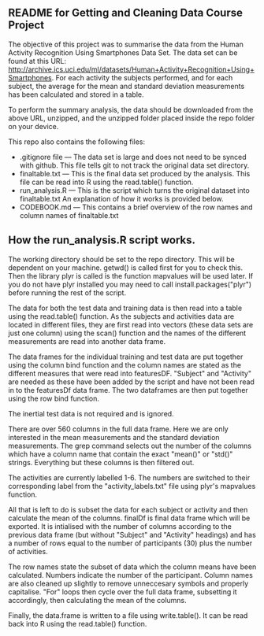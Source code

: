 README for Getting and Cleaning Data Course Project
---------------------------------------------------

The objective of this project was to summarise the data from the Human Activity Recognition Using Smartphones Data Set. The data set can be found at this URL: http://archive.ics.uci.edu/ml/datasets/Human+Activity+Recognition+Using+Smartphones. For each activity the subjects performed, and for each subject, the average for the mean and standard deviation measurements has been calculated and stored in a table.

To perform the summary analysis, the data should be downloaded from the above URL, unzipped, and the unzipped folder placed inside the repo folder on your device.

This repo also contains the following files:
* .gitignore file &mdash; The data set is large and does not need to be synced with github. This file tells git to not track the original data set directory.
* finaltable.txt &mdash; This is the final data set produced by the analysis. This file can be read into R using the read.table() function.
* run_analysis.R &mdash; This is the script which turns the original dataset into finaltable.txt An explanation of how it works is provided below.
* CODEBOOK.md &mdash; This contains a brief overview of the row names and column names of finaltable.txt

## How the run_analysis.R script works.

The working directory should be set to the repo directory. This will be dependent on your machine. getwd() is called first for you to check this. Then the library plyr is called is the function mapvalues will be used later. If you do not have plyr installed you may need to call install.packages("plyr") before running the rest of the script.

The data for both the test data and training data is then read into a table using the read.table() function. As the subjects and activities data are located in different files, they are first read into vectors (these data sets are just one column) using the scan() function and the names of the different measurements are read into another data frame.

The data frames for the individual training and test data are put together using the column bind function and the column names are stated as the different measures that were read into featuresDF. "Subject" and "Activity" are needed as these have been added by the script and have not been read in to the featuresDf data frame. The two dataframes are then put together using the row bind function.

The inertial test data is not required and is ignored.

There are over 560 columns in the full data frame. Here we are only interested in the mean measurements and the standard deviation measurements. The grep command selects out the number of the columns which have a column name that contain the exact "mean()" or "std()" strings. Everything but these columns is then filtered out.

The activities are currently labelled 1-6. The numbers are switched to their corresponding label from the "activity_labels.txt" file using plyr's mapvalues function.

All that is left to do is subset the data for each subject or activity and then calculate the mean of the columns. finalDf is final data frame which will be exported. It is intialised with the number of columns according to the previous data frame (but without "Subject" and "Activity" headings) and has a number of rows equal to the number of participants (30) plus the number of activities.

The row names state the subset of data which the column means have been calculated. Numbers indicate the number of the participant. Column names are also cleaned up slightly to remove unneccesary symbols and properly capitalise. "For" loops then cycle over the full data frame, subsetting it accordingly, then calculating the mean of the columns.

Finally, the data.frame is written to a file using write.table(). It can be read back into R using the read.table() function.


